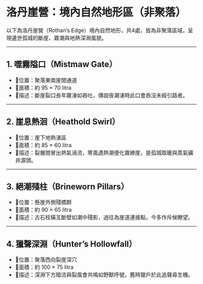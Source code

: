 # 洛丹崖營：境內自然地形區（非聚落）

以下為洛丹崖營（Rothan’s Edge）境內自然地形，共4處，皆為非聚落區域，呈現遺世孤城的斷崖、霧潮與地熱深淵風貌。

---

## 1. 噬霧隘口（Mistmaw Gate）
- 📍位置：聚落東南崖間通道  
- 🧭面積：約 95 × 70 litra  
- 💠描述：斷崖裂口長年霧湧如吞吐，傳說夜潮湧時此口會吞沒未經引路者。

---

## 2. 崖息熱洄（Heathold Swirl）
- 📍位置：崖下地熱湧區  
- 🧭面積：約 85 × 60 litra  
- 💠描述：裂層間冒出熱氣渦流，寒風遇熱潮便化霧繚崖，是孤城取暖與蒸氣礦井源頭。

---

## 3. 絕潮殘柱（Brineworn Pillars）
- 📍位置：懸崖外側殘橋群  
- 🧭面積：約 90 × 65 litra  
- 💠描述：古石柱橫亙斷壁如潮中殘影，過往為崖道連接點，今多作斥候瞭望。

---

## 4. 獵聲深淵（Hunter’s Hollowfall）
- 📍位置：聚落西向裂崖深穴  
- 🧭面積：約 100 × 75 litra  
- 💠描述：深淵下方暗流與裂風會共鳴如野獸呼號，舊時獵戶於此追聲尋生機。
